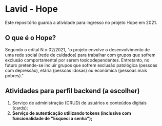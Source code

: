 # Lavid - Hope 
Este repositório guarda a atividade para ingresso no projeto Hope em 2021.
## O que é o Hope?
Segundo o edital N.o 02/2021, "o projeto envolve o desenvolvimento de uma rede social (rede de cuidados) para trabalhar com grupos que sofrem exclusão comportamental por serem toxicodependentes. Entretanto, no futuro pretende-se incluir grupos que sofrem exclusão patológica (pessoas com depressão), etária (pessoas idosas) ou econômica (pessoas mais pobres)."
## Atividades para perfil backend (a escolher)
1. Serviço de administração (CRUD) de usuários e conteúdos digitais (cards);
2. **Serviço de autenticação utilizando tokens (inclusive com funcionalidade de "Esqueci a senha");**
